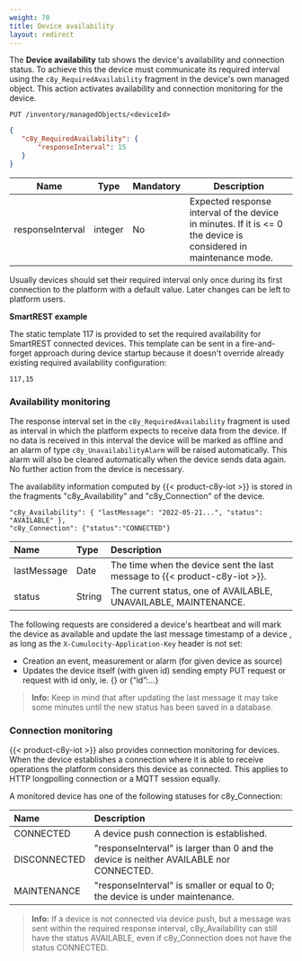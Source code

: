```yaml
---
weight: 70
title: Device availability
layout: redirect
---
```


The **Device availability** tab shows the device's availability and connection status. To achieve this the device must communicate its required interval using the ```c8y_RequiredAvailability``` fragment in the device's own managed object. This action activates availability and connection monitoring for the device.

```http
PUT /inventory/managedObjects/<deviceId>
```
```json
{
   "c8y_RequiredAvailability": {
       "responseInterval": 15
   }
}
```

<table>
<colgroup>
<col width="20%">
<col width="10%">
<col width="10%">
<col width="60%">
</colgroup>
<thead>
<tr>
<th>Name</th>
<th>Type</th>
<th>Mandatory</th>
<th>Description</th>
</tr>
</thead>
<tbody>
<tr>
<td>responseInterval</td>
<td>integer</td>
<td>No</td>
<td>Expected response interval of the device in minutes. If it is &lt;= 0 the device is considered in maintenance mode.</td>
</tr>
</tbody>
</table>


Usually devices should set their required interval only once during its first connection to the platform with a default value. Later changes can be left to platform users.

**SmartREST example**

The static template 117 is provided to set the required availability for SmartREST connected devices. This template can be sent in a fire-and-forget approach during device startup because it doesn't override already existing required availability configuration:

`117,15`

### Availability monitoring

The response interval set in the ```c8y_RequiredAvailability``` fragment is used as interval in which the platform expects to receive data from the device. If no data is received in this interval the device will be marked as offline and an alarm of type ```c8y_UnavailabilityAlarm``` will be raised automatically. This alarm will also be cleared automatically when the device sends data again. No further action from the device is necessary.

The availability information computed by {{< product-c8y-iot >}} is stored in the fragments "c8y\_Availability" and "c8y\_Connection" of the device.

    "c8y_Availability": { "lastMessage": "2022-05-21...", "status": "AVAILABLE" },
    "c8y_Connection": {"status":"CONNECTED"}

|Name|Type|Description|
|:---|:---|:----------|
|lastMessage|Date|The time when the device sent the last message to {{< product-c8y-iot >}}.|
|status|String|The current status, one of AVAILABLE, UNAVAILABLE, MAINTENANCE.|


The following requests are considered a device's heartbeat and will mark the device as available and update the last message timestamp of a device ,
as long as the `X-Cumulocity-Application-Key` header is not set:
 * Creation an event, measurement or alarm (for given device as source)
 * Updates the device itself (with given id) sending empty PUT request or request with id only, ie. {} or {“id”:…}

> **Info:** Keep in mind that after updating the last message it may take some minutes until the new status has been saved in a database.

### Connection monitoring

{{< product-c8y-iot >}} also provides connection monitoring for devices. When the device establishes a connection where it is able to receive operations the platform considers this device as connected. This applies to HTTP longpolling connection or a MQTT session equally.

A monitored device has one of the following statuses for c8y_Connection:

|Name| Description                                                                            |
|:---|:---------------------------------------------------------------------------------------|
|CONNECTED| A device push connection is established.                                               |
|DISCONNECTED| "responseInterval" is larger than 0 and the device is neither AVAILABLE nor CONNECTED. |
|MAINTENANCE| "responseInterval" is smaller or equal to 0; the device is under maintenance.          |

>**Info:** If a device is not connected via device push, but a message was sent within the required response interval, c8y_Availability can still have the status AVAILABLE, even if c8y_Connection does not have the status CONNECTED.

